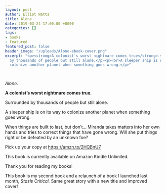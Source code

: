 ```yaml
---
layout: post
author: Elliot Watts
title: Alone
date: 2019-03-24 17:00:00 +0000
categories: []
tags:
- books
- featured
featured_post: false
header_image: "/uploads/Alone-ebook-cover.png"
excerpt: "<p><strong>A colonist’s worst nightmare comes true</strong>.</p><p><br>Surrounded
  by thousands of people but still alone.</p><p><br>A sleeper ship is on its way to
  colonize another planet when something goes wrong.</p>"

---
```

_Alone._

  
**A colonist’s worst nightmare comes true**.

  
Surrounded by thousands of people but still alone.

  
A sleeper ship is on its way to colonize another planet when something goes wrong.

  
When things are built to last, but don’t… Miranda takes matters into her own hands and tries to correct things that have gone wrong. Will she put things right or be defeated by an unknown foe?

  
Pick up your copy at <a href="https://amzn.to/2HQBnU7" target="_blank">https://amzn.to/2HQBnU7</a>

  
This book is currently available on Amazon Kindle Unlimited.

  
Thank you for reading my books!

  
This book is my second book and a relaunch of a book I launched last month, _Stasis Critical._ Same great story with a new title and improved cover!